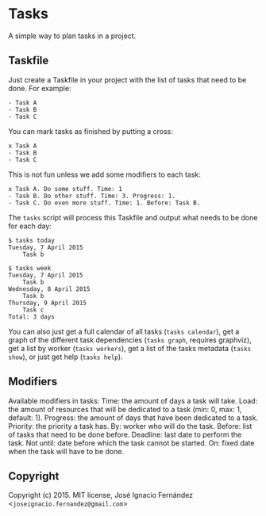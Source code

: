 # Tasks

A simple way to plan tasks in a project.

## Taskfile

Just create a Taskfile in your project with the list of tasks that need to be done. For example:

    - Task A
    - Task B
    - Task C

You can mark tasks as finished by putting a cross:

    x Task A
    - Task B
    - Task C

This is not fun unless we add some modifiers to each task:

    x Task A. Do some stuff. Time: 1
    - Task B. Do other stuff. Time: 3. Progress: 1.
    - Task C. Do even more stuff. Time: 1. Before: Task B.

The `tasks` script will process this Taskfile and output what needs to be done for each day:

    $ tasks today
    Tuesday, 7 April 2015
        Task b

    $ tasks week
    Tuesday, 7 April 2015
        Task b
    Wednesday, 8 April 2015
        Task b
    Thursday, 9 April 2015
        Task c
    Total: 3 days

You can also just get a full calendar of all tasks (`tasks calendar`), get a graph of the different task dependencies (`tasks graph`, requires graphviz), get a list by worker (`tasks workers`), get a list of the tasks metadata (`tasks show`), or just get help (`tasks help`).

## Modifiers

Available modifiers in tasks:
  Time:      the amount of days a task will take.
  Load:      the amount of resources that will be dedicated to a task (min: 0, max: 1, default: 1).
  Progress:  the amount of days that have been dedicated to a task.
  Priority:  the priority a task has.
  By:        worker who will do the task.
  Before:    list of tasks that need to be done before.
  Deadline:  last date to perform the task.
  Not until: date before which the task cannot be started.
  On:        fixed date when the task will have to be done.

## Copyright

Copyright (c) 2015. MIT license, José Ignacio Fernández <`joseignacio.fernandez@gmail.com`>